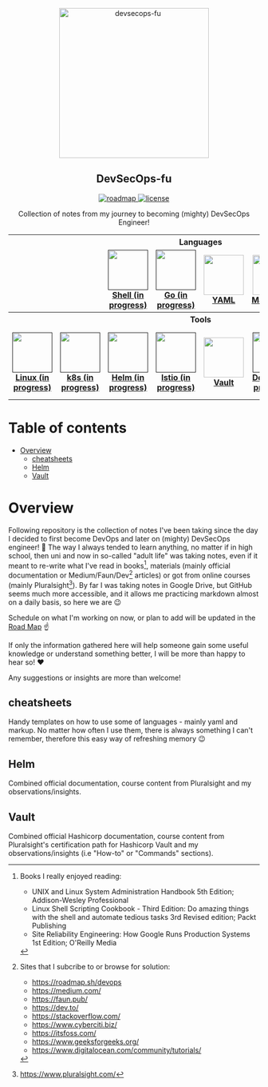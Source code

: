 <p align="center">
  <img src="https://github.com/mpiotrak/DevSecOps-fu/blob/main/_screenshots/devsecops.png" align="center" width="300px" alt="devsecops-fu">
  <h2 align="center">DevSecOps-fu</h2>
</p>

<p align="center">
  <a href="https://github.com/mpiotrak/DevSecOps-fu/projects/1">
    <img src="https://img.shields.io/badge/ROAD-MAP-blue" alt="roadmap">
  </a>
  <a href="https://github.com/mpiotrak/DevSecOps-fu//blob/main/LICENSE">
    <img src="https://img.shields.io/github/license/mpiotrak/DevSecOps-fu" alt="license">
  </a>
</p>

<p align="center">Collection of notes from my journey to becoming (mighty) DevSecOps Engineer!</p>

<p align="center">
<table>
  <tbody>
    <tr>
      <th colspan="8">Languages</th>
    </tr>
    <tr>
      <td align="center" width="12,5%"></td>
      <td align="center" width="12,5%"></td>
      <td align="center" width="12,5%"><a href=""><img src="https://www.vectorlogo.zone/logos/gnu_bash/gnu_bash-icon.svg" width="80px;" height="80px;"><br /><b>Shell (in progress)</b></a></td>
      <td align="center" width="12,5%"><a href=""><img src="https://www.vectorlogo.zone/logos/golang/golang-icon.svg" width="80px;" height="80px;"><br /><b>Go (in progress)</b></a></td>
      <td align="center" width="12,5%"><a href="cheatsheets/yaml-cheatsheet.yaml"><img src="https://www.vectorlogo.zone/logos/yaml/yaml-icon.svg" width="80px;" height="80px;"><br /><b>YAML</b></a></td>
      <td align="center" width="12,5%"><a href="cheatsheets/markdown-cheatsheet.md"><img src="https://www.vectorlogo.zone/logos/markdown-here/markdown-here-icon.svg" width="80px;" height="80px;"><br /><b>Markdown</b></a></td>
      <td align="center" width="12,5%"></td>
      <td align="center" width="12,5%"></td>
    </tr>
    <tr>
      <th colspan="8">Tools</th>
    </tr>
    <tr>
      <td align="center" width="12,5%"><a href=""><img src="https://www.vectorlogo.zone/logos/linux/linux-icon.svg" width="80px;" height="80px;"><br /><b>Linux (in progress)</b></a></td>
      <td align="center" width="12,5%"><a href=""><img src="https://www.vectorlogo.zone/logos/kubernetes/kubernetes-icon.svg" width="80px;" height="80px;"><br /><b>k8s (in progress)</b></a></td>
      <td align="center" width="12,5%"><a href=""><img src="https://www.vectorlogo.zone/logos/helmsh/helmsh-icon.svg" width="80px;" height="80px;"><br /><b>Helm (in progress)</b></a></td>
      <td align="center" width="12,5%"><a href=""><img src="https://www.vectorlogo.zone/logos/istioio/istioio-icon.svg" width="80px;" height="80px;"><br /><b>Istio (in progress)</b></a></td>
      <td align="center" width="12,5%"><a href="vault/README.md"><img src="https://www.vectorlogo.zone/logos/vaultproject/vaultproject-icon.svg" width="80px;" height="80px;"><br /><b>Vault</b></a></td>
      <td align="center" width="12,5%"><a href=""><img src="https://www.vectorlogo.zone/logos/docker/docker-icon.svg" width="80px;" height="80px;"><br /><b>Docker (in progress)</b></a></td>
      <td align="center" width="12,5%"><a href=""><img src="https://www.vectorlogo.zone/logos/terraformio/terraformio-icon.svg" width="80px;" height="80px;"><br /><b>Terraform (in progress)</b></a></td>
      <td align="center" width="12,5%"><a href=""><img src="https://www.vectorlogo.zone/logos/git-scm/git-scm-icon.svg" width="80px;" height="80px;"><br /><b>Git (in progress)</b></a></td>
    </tr>
  </tbody>
</table>
<p>

<!-- TODO: Center first row of table. Check on h2 background color. -->

# Table of contents

- [Overview](#paragraph1)
  - [cheatsheets](#paragraph1.1)
  - [Helm](#paragraph1.2)
  - [Vault](#paragraph1.3)


# Overview <a name="paragraph1"> </a>

Following repository is the collection of notes I've been taking since the day I decided to first become DevOps and later on (mighty) DevSecOps engineer! :ninja: The way I always tended to learn anything, no matter if in high school, then uni and now in so-called "adult life" was taking notes, even if it meant to re-write what I've read in books[^1], materials (mainly official documentation or Medium/Faun/Dev[^2] articles) or got from online courses (mainly Pluralsight[^3]). By far I was taking notes in Google Drive, but GitHub seems much more accessible, and it allows me practicing markdown almost on a daily basis, so here we are :wink:

Schedule on what I'm working on now, or plan to add will be updated in the [Road Map](https://github.com/mpiotrak/DevSecOps-fu/projects/1) :point_up:

If only the information gathered here will help someone gain some useful knowledge or understand something better, I will be more than happy to hear so! :heart:

Any suggestions or insights are more than welcome!


## cheatsheets <a name="paragraph1.1"> </a>

Handy templates on how to use some of languages - mainly yaml and markup. No matter how often I use them, there is always something I can't remember, therefore this easy way of refreshing memory :wink:


## Helm <a name="paragraph1.2"> </a>

Combined official documentation, course content from Pluralsight and my observations/insights.

## Vault <a name="paragraph1.3"> </a>

Combined official Hashicorp documentation, course content from Pluralsight's certification path for Hashicorp Vault and my observations/insights (i.e "How-to" or "Commands" sections).


[^1]: Books I really enjoyed reading:
    - UNIX and Linux System Administration Handbook 5th Edition; Addison-Wesley Professional
    - Linux Shell Scripting Cookbook - Third Edition: Do amazing things with the shell and automate tedious tasks 3rd Revised edition; Packt Publishing
    - Site Reliability Engineering: How Google Runs Production Systems 1st Edition; O'Reilly Media
[^2]: Sites that I subcribe to or browse for solution:
    - https://roadmap.sh/devops
    - https://medium.com/
    - https://faun.pub/
    - https://dev.to/
    - https://stackoverflow.com/
    - https://www.cyberciti.biz/
    - https://itsfoss.com/
    - https://www.geeksforgeeks.org/
    - https://www.digitalocean.com/community/tutorials/
[^3]: https://www.pluralsight.com/
